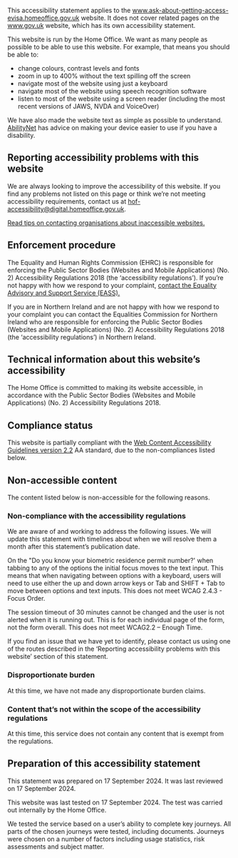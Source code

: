 This accessibility statement applies to the www.ask-about-getting-access-evisa.homeoffice.gov.uk website. It does not cover related pages on the www.gov.uk website, which has its own accessibility statement.

This website is run by the Home Office. We want as many people as possible to be able to use this website. For example, that means you should be able to:

- change colours, contrast levels and fonts
- zoom in up to 400% without the text spilling off the screen
- navigate most of the website using just a keyboard
- navigate most of the website using speech recognition software
- listen to most of the website using a screen reader (including the most recent versions of JAWS, NVDA and VoiceOver)

We have also made the website text as simple as possible to understand. [AbilityNet](https://mcmw.abilitynet.org.uk/) has advice on making your device easier to use if you have a disability.

## Reporting accessibility problems with this website

We are always looking to improve the accessibility of this website. If you find any problems not listed on this page or think we’re not meeting accessibility requirements, contact us at hof-accessibility@digital.homeoffice.gov.uk.

[Read tips on contacting organisations about inaccessible websites.](https://www.w3.org/WAI/teach-advocate/contact-inaccessible-websites/)

## Enforcement procedure

The Equality and Human Rights Commission (EHRC) is responsible for enforcing the Public Sector Bodies (Websites and Mobile Applications) (No. 2) Accessibility Regulations 2018 (the ‘accessibility regulations’). If you’re not happy with how we respond to your complaint, [contact the Equality Advisory and Support Service (EASS).](https://www.equalityadvisoryservice.com/)

If you are in Northern Ireland and are not happy with how we respond to your complaint you can contact the Equalities Commission for Northern Ireland who are responsible for enforcing the Public Sector Bodies (Websites and Mobile Applications) (No. 2) Accessibility Regulations 2018 (the ‘accessibility regulations’) in Northern Ireland.

## Technical information about this website’s accessibility

The Home Office is committed to making its website accessible, in accordance with the Public Sector Bodies (Websites and Mobile Applications) (No. 2) Accessibility Regulations 2018.

## Compliance status

This website is partially compliant with the [Web Content Accessibility Guidelines version 2.2](https://www.w3.org/TR/WCAG22/) AA standard, due to the non-compliances listed below.

## Non-accessible content

The content listed below is non-accessible for the following reasons.

### Non-compliance with the accessibility regulations

We are aware of and working to address the following issues. We will update this statement with timelines about when we will resolve them a month after this statement’s publication date.

On the "Do you know your biometric residence permit number?' when tabbing to any of the options the initial focus moves to the text input. This means that when navigating between options with a keyboard, users will need to use either the up and down arrow keys or Tab and SHIFT + Tab to move between options and text inputs. This does not meet WCAG 2.4.3 - Focus Order.

The session timeout of 30 minutes cannot be changed and the user is not alerted when it is running out. This is for each individual page of the form, not the form overall. This does not meet WCAG2.2 – Enough Time.

If you find an issue that we have yet to identify, please contact us using one of the routes described in the ‘Reporting accessibility problems with this website’ section of this statement.

### Disproportionate burden

At this time, we have not made any disproportionate burden claims.

### Content that’s not within the scope of the accessibility regulations

At this time, this service does not contain any content that is exempt from the regulations.

## Preparation of this accessibility statement

This statement was prepared on 17 September 2024. It was last reviewed on 17 September 2024.

This website was last tested on 17 September 2024. The test was carried out internally by the Home Office.

We tested the service based on a user’s ability to complete key journeys. All parts of the chosen journeys were tested, including documents. Journeys were chosen on a number of factors including usage statistics, risk assessments and subject matter.
